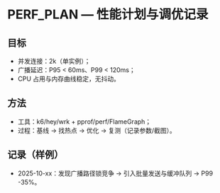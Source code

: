 # PERF_PLAN — 性能计划与调优记录

## 目标
- 并发连接：2k（单实例）；
- 广播延迟：P95 < 60ms、P99 < 120ms；
- CPU 占用与内存曲线稳定，无抖动。

## 方法
- 工具：k6/hey/wrk + pprof/perf/FlameGraph；
- 过程：基线 → 找热点 → 优化 → 复测（记录参数/截图）。

## 记录（样例）
- 2025-10-xx：发现广播路径锁竞争 → 引入批量发送与缓冲队列 → P99 -35%。
